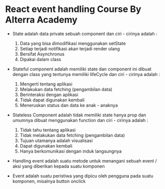 # React event handling Course By Alterra Academy

- State adalah data private sebuah component dan ciri - cirinya adalah : 
    1. Data yang bisa dimodifikasi menggunakan setState
    2. Setiap terjadi notifikasi akan terjadi render ulang
    3. Bersifat Asynchronus
    4. Dipakai dalam class

- Stateful component adalah memiliki state dan component ini dibuat dengan class yang tentunya memiliki lifeCycle dan ciri - cirinya adalah :
    1. Mengerti tentang aplikasi
    2. Melakukan data fetching (pengambilan data)
    3. Berinteraksi dengan aplikasi
    4. Tidak dapat digunakan kembali
    5. Meneruskan status dan data ke anak - anaknya

- Stateless Component adalah tidak memiliki state hanya prop dan umumnya dibuat menggunakan function dan ciri - cirinya adalah :
    1. Tidak tahu tentang aplikasi
    2. Tidak melakukan data fetching (pengambilan data)
    3. Tujuan utamanya adalah visualisasi
    4. Dapat digunakan kembali
    5. Hanya berkomunikasi dengan induk langsungnya

- Handling event adalah suatu metode untuk menangani sebuah event / aksi yang diberikan kepada suatu komponen

- Event adalah suatu peristiwa yang dipicu oleh pengguna pada suatu komponen, misalnya button onclick